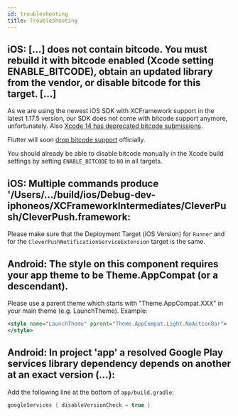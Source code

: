 ```yaml
---
id: troubleshooting
title: Troubleshooting
---
```


## iOS: [...] does not contain bitcode. You must rebuild it with bitcode enabled (Xcode setting ENABLE_BITCODE), obtain an updated library from the vendor, or disable bitcode for this target. [...]

As we are using the newest iOS SDK with XCFramework support in the latest 1.17.5 version, our SDK does not come with bitcode support anymore, unfortunately. Also [Xcode 14 has deprecated bitcode submissions](https://developer.apple.com/documentation/xcode-release-notes/xcode-14-release-notes).

Flutter will soon [drop bitcode support](https://github.com/flutter/flutter/issues/107887) officially.

You should already be able to disable bitcode manually in the Xcode build settings by setting `ENABLE_BITCODE` to `NO` in all targets.


## iOS: Multiple commands produce '/Users/.../build/ios/Debug-dev-iphoneos/XCFrameworkIntermediates/CleverPush/CleverPush.framework:

Please make sure that the Deployment Target (iOS Version) for `Runner` and for the `CleverPushNotificationServiceExtension` target is the same.


## Android: The style on this component requires your app theme to be Theme.AppCompat (or a descendant).

Please use a parent theme which starts with "Theme.AppCompat.XXX" in your main theme (e.g. LaunchTheme).
Example:

```xml
<style name="LaunchTheme" parent="Theme.AppCompat.Light.NoActionBar">
</style>
```

## Android: In project 'app' a resolved Google Play services library dependency depends on another at an exact version (...):

Add the following line at the bottom of `app/build.gradle`:

```groovy
googleServices { disableVersionCheck = true }
```
